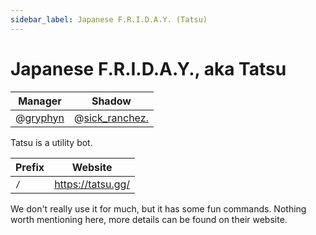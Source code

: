 ```yaml
---
sidebar_label: Japanese F.R.I.D.A.Y. (Tatsu)
---
```


# Japanese F.R.I.D.A.Y., aka Tatsu

| Manager                        | Shadow                               |
| ------------------------------ | ------------------------------------ |
| @[gryphyn](425133411837935628) | @[sick_ranchez.](947853707331121282) |

Tatsu is a utility bot.

| Prefix | Website           |
| ------ | ----------------- |
| `/`    | https://tatsu.gg/ |

We don't really use it for much, but it has some fun commands. Nothing worth mentioning here, more details can be found on their website.
